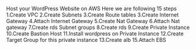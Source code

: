 Host your WordPress Website on AWS
Here we are following 15 steps
1.Create VPC
2.Create Subnets
3.Create Route tables
3.Create Internet Gateway
4.Attach Internet Gateway
5.Create Nat Gateway
6.Attach Nat gateway
7.Create rds Subnet groups
8.Create rds
9.Create Private Instance
10.Create Bastion Host
11.Install wordpress on Private Instance
12.Create Target Group for this private instance
13.Create alb
15.Attach EBS
